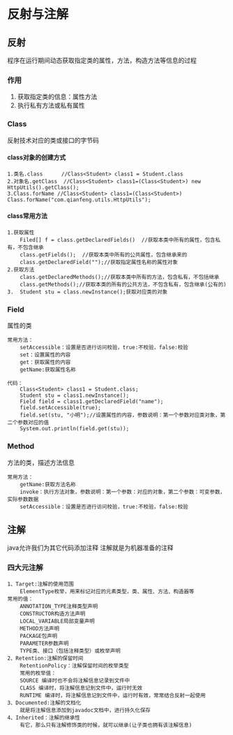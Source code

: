 # 反射与注解
## 反射
程序在运行期间动态获取指定类的属性，方法，构造方法等信息的过程
	
### 作用
1. 获取指定类的信息：属性方法
2. 执行私有方法或私有属性

### Class
反射技术对应的类或接口的字节码
	
#### class对象的创建方式
	1.类名.class		//Class<Student> class1 = Student.class
	2.对象名.getClass	//Class<Student> class1=(Class<Student>) new HttpUtils().getClass();
	3.Class.forName	//Class<Student> class1=(Class<Student>) Class.forName("com.qianfeng.utils.HttpUtils");
#### class常用方法
	1.获取属性
		Filed[] f = class.getDeclaredFields()  //获取本类中所有的属性，包含私有，不包含继承
		class.getFields();	//获取本类中所有的公共属性，包含继承来的
		class.getDeclaredField("");//获取指定属性名称的属性对象
	2.获取方法
		class.getDeclaredMethods();//获取本类中所有的方法，包含私有，不包括继承
		class.getMethods();//获取本类的所有的公共方法，不包含私有，包含继承(公有的)
	3.	Student stu = class.newInstance();获取对应类的对象


### Field
属性的类
	
	常用方法：
		setAccessible：设置是否进行访问校验，true:不校验，false:校验
		set：设置属性的内容
		get：获取属性的内容
		getName:获取属性名称

    代码：
		Class<Student> class1 = Student.class;
		Student stu = class1.newInstance();
		Field field = class1.getDeclaredField("name");
		field.setAccessible(true);
		field.set(stu, "小明");//设置属性的内容，参数说明：第一个参数对应类对象，第二个参数对应的值
		System.out.println(field.get(stu));


### Method
方法的类，描述方法信息

    常用方法：
        getName:获取方法名称
        invoke：执行方法对象，参数说明：第一个参数：对应的对象，第二个参数：可变参数，实际参数数据
        setAccessible：设置是否进行访问校验，true:不校验，false:校验

## 注解
java允许我们为其它代码添加注释
注解就是为机器准备的注释

### 四大元注解

	1、Target:注解的使用范围
		ElementType枚举，用来标记对应的元素类型，类、属性、方法、构造器等
	常用的值：
		ANNOTATION_TYPE注释类型声明 
		CONSTRUCTOR构造方法声明  
		LOCAL_VARIABLE局部变量声明 
		METHOD方法声明 
		PACKAGE包声明 
		PARAMETER参数声明 
		TYPE类、接口（包括注释类型）或枚举声明 
	2、Retention:注解的保留时间
		RetentionPolicy：注解保留时间的枚举类型
		常用的枚举值：
		SOURCE 编译时也不会将注解信息记录到文件中
		CLASS 编译时，将注解信息记到文件中，运行时无效
		RUNTIME 编译时，将注解信息记到文件中，运行时有效，常常结合反射一起使用
	3、Documented:注解的文档化
		就是将注解信息添加到javadoc文档中，进行持久化保存
	4、Inherited：注解的继承性
		有它，那么只有注解修饰类的时候，就可以继承(让子类也拥有该注解信息)


